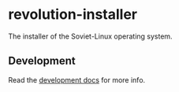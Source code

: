 # revolution-installer
The installer of the Soviet-Linux operating system.

## Development
Read the [development docs](https://github.com/Soviet-Linux/delevopment-docs) for more info.

